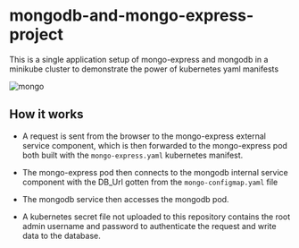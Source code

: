 # mongodb-and-mongo-express-project
This is a single application setup of mongo-express and mongodb in a minikube
cluster to demonstrate the power of kubernetes yaml manifests

![mongo](https://user-images.githubusercontent.com/100073682/230692463-0b74ae1f-f290-49b9-992f-d11de12a0043.png)

## How it works

* A request is sent from the browser to the mongo-express external service component, which is 
then forwarded to the mongo-express pod both built with the `mongo-express.yaml` kubernetes manifest.

* The mongo-express pod then connects to the mongodb internal service 
component with the DB_Url gotten from the `mongo-configmap.yaml` file

* The mongodb service then accesses the mongodb pod. 

* A kubernetes secret file not uploaded to this repository contains the root admin 
username and password to authenticate the request and write data to the database.

